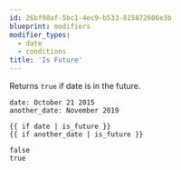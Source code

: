 ```yaml
---
id: 26bf98af-5bc1-4ec9-b533-815872606e3b
blueprint: modifiers
modifier_types:
  - date
  - conditions
title: 'Is Future'
---
```

Returns `true` if date is in the future.

```.language-yaml
date: October 21 2015
another_date: November 2019
```

```
{{ if date | is_future }}
{{ if another_date | is_future }}
```

```.language-output
false
true
```

